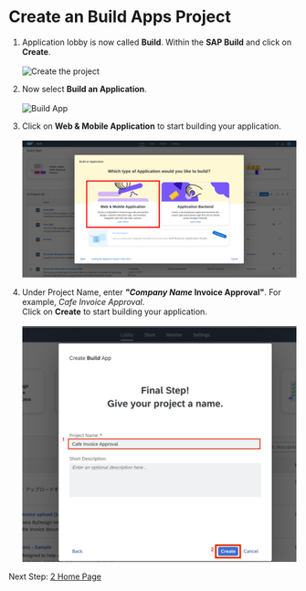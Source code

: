 # Create an Build Apps Project

1. Application lobby is now called <b>Build</b>. Within the <b>SAP Build</b> and click on <b>Create</b>.<br><br>
![Create the project](images/1.png)

2. Now select <b>Build an Application</b>. <br><br>
![Build App](images/2.png)

3. Click on <b>Web & Mobile Application</b> to start building your application.<br><br>
![Name the project](images/01b.png)<br>

4. Under Project Name, enter <b><i>"Company Name</i> Invoice Approval"</b>. For example, <i>Cafe Invoice Approval</i>. <br>
Click on <b>Create</b> to start building your application. <br><br>
![](images/Screenshot%202023-03-17%20at%2013.51.45.png)

Next Step: <a href=https://github.com/SAP-samples/process-automation-enablement/blob/main/Workshops/LCNC_Roadshow%20-%20simplified/Build%20Apps/2%20Home%20Page/readme.md> 2 Home Page</a>
